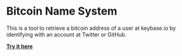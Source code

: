 # Bitcoin Name System

This is a tool to retrieve a bitcoin address of a user at keybase.io by identifying with an account at Twitter or GitHub.

**[Try it here](https://code28.github.io/btcns)**